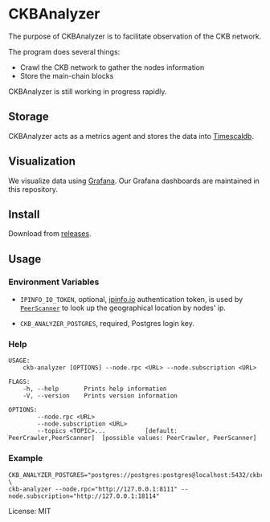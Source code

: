 # CKBAnalyzer

The purpose of CKBAnalyzer is to facilitate observation of the CKB network.

The program does several things:
  - Crawl the CKB network to gather the nodes information
  - Store the main-chain blocks

CKBAnalyzer is still working in progress rapidly.

## Storage

CKBAnalyzer acts as a metrics agent and stores the data into [Timescaldb](https://docs.timescale.com/).

## Visualization

We visualize data using [Grafana](https://grafana.com/). Our Grafana dashboards are maintained in this repository.

## Install

Download from [releases](https://github.com/keroro520/ckb-analyzer/releases).

## Usage

### Environment Variables

* `IPINFO_IO_TOKEN`, optional, [ipinfo.io](https://ipinfo.ip) authentication token, is used by [`PeerScanner`](./src/topics/peer_scanner.rs) to look up the geographical location by nodes' ip.

* `CKB_ANALYZER_POSTGRES`, required, Postgres login key.

### Help

```shell
USAGE:
    ckb-analyzer [OPTIONS] --node.rpc <URL> --node.subscription <URL>

FLAGS:
    -h, --help       Prints help information
    -V, --version    Prints version information

OPTIONS:
        --node.rpc <URL>
        --node.subscription <URL>
        --topics <TOPIC>...           [default: PeerCrawler,PeerScanner]  [possible values: PeerCrawler, PeerScanner]
```

### Example

```shell
CKB_ANALYZER_POSTGRES="postgres://postgres:postgres@localhost:5432/ckbraw" \
ckb-analyzer --node.rpc="http://127.0.0.1:8111" --node.subscription="http://127.0.0.1:18114"
```

License: MIT

